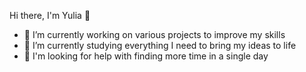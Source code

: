 Hi there, I'm Yulia 👋
- 🔭 I’m currently working on various projects to improve my skills
- 🌱 I’m currently studying everything I need to bring my ideas to life
- 🤔 I'm looking for help with finding more time in a single day

<!--
**YuliaPelia/YuliaPelia** is a ✨ _special_ ✨ repository because its `README.md` (this file) appears on your GitHub profile.

Here are some ideas to get you started:

- 🔭 I’m currently working on ...
- 🌱 I’m currently learning ...
- 👯 I’m looking to collaborate on ...
- 🤔 I’m looking for help with ...
- 💬 Ask me about ...
- 📫 How to reach me: ...
- 😄 Pronouns: ...
- ⚡ Fun fact: ...
-->
